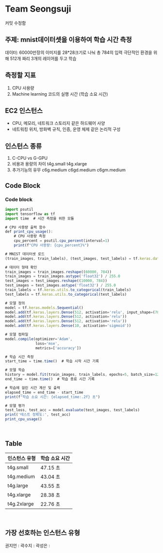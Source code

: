 # Team Seongsuji

커밋 수정함

## 주제: mnist데이터셋을 이용하여  학습 시간 측정
데이터: 60000만장의 이미지를 28*28크기로 나눠 총 784의 입력
극단적인 환경을 위해 512개 짜리 3개의 레이어를 두고 학습

## 측정할 지표
1. CPU 사용량
2.	Machine learning 코드의 실행 시간 (학습 소요 시간)

## EC2 인스턴스
-	CPU, 메모리, 네트워크 스토리지 같은 하드웨어 사양
-	네트워킹 위치, 방화벽 규칙, 인증, 운영 체제 같은 논리적 구성

## 인스턴스 종류
1.	C-CPU vs G-GPU
2.	비용과 용량의 차이 t4g.small t4g.xlarge
3.	추가기능의 유무 c6g.medium c6gd.medium c6gm.medium
  

## Code Block   
### Code block
```js
import psutil
import tensorflow as tf
import time  # 시간 측정을 위한 모듈

# CPU 사용량 출력 함수
def print_cpu_usage():
    # CPU 사용량 측정
    cpu_percent = psutil.cpu_percent(interval=1)
    print(f"CPU 사용량: {cpu_percent}%")

# MNIST 데이터셋 로드
(train_images, train_labels), (test_images, test_labels) = tf.keras.datasets.mnist.load_data()

# 데이터 형태 확인
train_images = train_images.reshape((60000, 784))
train_images = train_images.astype('float32') / 255.0
test_images = test_images.reshape((10000, 784))
test_images = test_images.astype('float32') / 255.0
train_labels = tf.keras.utils.to_categorical(train_labels)
test_labels = tf.keras.utils.to_categorical(test_labels)

# 모델 정의
model = tf.keras.models.Sequential()
model.add(tf.keras.layers.Dense(512, activation='relu', input_shape=(784,)))
model.add(tf.keras.layers.Dense(512, activation='relu'))
model.add(tf.keras.layers.Dense(512, activation='relu'))
model.add(tf.keras.layers.Dense(10, activation='sigmoid'))

# 모델 컴파일
model.compile(optimizer='Adam',
              loss='mse',
              metrics=['accuracy'])

# 학습 시간 측정
start_time = time.time()  # 학습 시작 시간 기록

# 모델 학습
history = model.fit(train_images, train_labels, epochs=5, batch_size=128)
end_time = time.time()  # 학습 종료 시간 기록

# 학습에 걸린 시간 계산 및 출력
elapsed_time = end_time - start_time
print(f"학습 소요 시간: {elapsed_time:.2f} 초")

# 모델 평가
test_loss, test_acc = model.evaluate(test_images, test_labels)
print('테스트 정확도:', test_acc)
print_cpu_usage()

```

<br>   

## Table   


| 인스턴스 유형 | 학습 소요 시간 | 
| --- | --- |
| t4g.small | 47.15 초 |
| t4g.medium | 43.04 초 |
| t4g.large | 43.55 초 |
| t4g.xlarge | 28.38 초 |
| t4g.2xlarge | 22.76 초 |


<br>   

## 가장 선호하는 인스턴스 유형
권지언 :
곽수지 :
곽성은 :



